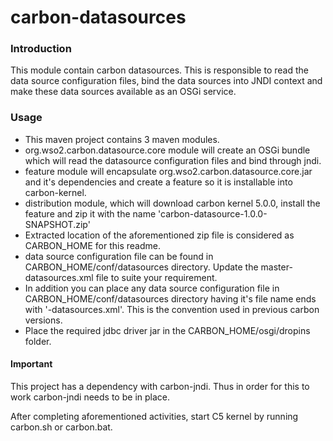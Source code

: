 # carbon-datasources

### Introduction

This module contain carbon datasources. This is responsible to read the data source configuration files, bind the data sources into JNDI context and make these
data sources available as an OSGi service.


### Usage

- This maven project contains 3 maven modules.
- org.wso2.carbon.datasource.core module will create an OSGi bundle which will read the datasource configuration files and bind through jndi.
- feature module will encapsulate org.wso2.carbon.datasource.core.jar and it's dependencies and create a feature so it is installable into carbon-kernel.
- distribution module, which will download carbon kernel 5.0.0, install the feature and zip it with the name 'carbon-datasource-1.0.0-SNAPSHOT.zip'
- Extracted location of the aforementioned zip file is considered as CARBON_HOME for this readme.
- data source configuration file can be found in CARBON_HOME/conf/datasources directory. Update the master-datasources.xml file to suite your requirement.
- In addition you can place any data source configuration file in CARBON_HOME/conf/datasources directory having it's file name ends with '-datasources.xml'. This is the convention used in previous carbon versions.
- Place the required jdbc driver jar in the CARBON_HOME/osgi/dropins folder.

#### Important

This project has a dependency with carbon-jndi. Thus in order for this to work carbon-jndi needs to be in place.


After completing aforementioned activities, start C5 kernel by running carbon.sh or carbon.bat.
